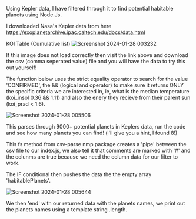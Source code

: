 Using Kepler data, I have filtered through it to find potential habitable planets using Node.Js.

I downloaded Nasa's Kepler data from here https://exoplanetarchive.ipac.caltech.edu/docs/data.html  

KOI Table (Cumulative list)
![Screenshot 2024-01-28 003232](https://github.com/Pauldevwork/planets-project/assets/146097501/afd4ab67-03d3-4215-90ca-9f95bf0b61a4)

If this image does not load correctly then visit the link above and download the csv (comma seperated value) file and you will have the data to try this out yourself!

The function below uses the strict equality operator to search for the value 'CONFIRMED', the && (logical and operator) 
to make sure it returns ONLY the specific criteria we are interested in, ie, what is the median temperature (koi_insol 0.36 && 1.11) 
and also the enery they recieve from their parent sun (koi_prad < 1.6).

![Screenshot 2024-01-28 005506](https://github.com/Pauldevwork/planets-project/assets/146097501/3825ee67-063b-45a5-b7a0-0cb473e68a9e)

This parses through 9000+ potential planets in Keplers data, run the code and see how many planets you can find! (i'll give you a hint, I found 8!)



This fs method from csv-parse nmp package creates a 'pipe' between the csv file to our index.js, 
we also tell it that comments are marked with '#' and the colunms are true because we need the column data for our filter to work.

The IF conditional then pushes the data the the empty array 'habitablePlanets'.

![Screenshot 2024-01-28 005644](https://github.com/Pauldevwork/planets-project/assets/146097501/639c6143-53f3-4ee2-82af-0d8f12926fbd)

We then 'end' with our returned data with the planets names, we print out the planets names using a template string .length.
